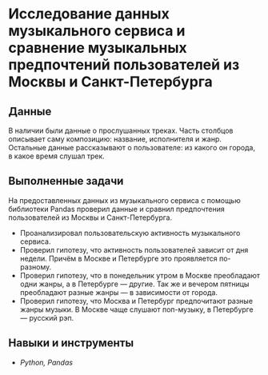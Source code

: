 # Исследование данных музыкального сервиса и сравнение музыкальных предпочтений пользователей из Москвы и Санкт-Петербурга

## Данные

В наличии были данные о прослушанных треках. Часть столбцов описывает саму композицию: название, исполнителя и жанр. Остальные данные рассказывают о пользователе: из какого он города, в какое время слушал трек.

## Выполненные задачи

На предоставленных данных из музыкального сервиса с помощью библиотеки Pandas проверил данные и сравнил предпочтения пользователей из Москвы и Санкт-Петербурга.

* Проанализировал пользовательскую активность музыкального сервиса. 
* Проверил гипотезу, что активность пользователей зависит от дня недели. Причём в Москве и Петербурге это проявляется по-разному.
* Проверил гипотезу, что в понедельник утром в Москве преобладают одни жанры, а в Петербурге — другие. Так же и вечером пятницы преобладают разные жанры — в зависимости от города.
* Проверил гипотезу, что Москва и Петербург предпочитают разные жанры музыки. В Москве чаще слушают поп-музыку, в Петербурге — русский рэп.

## Навыки и инструменты

* *Python, Pandas*
